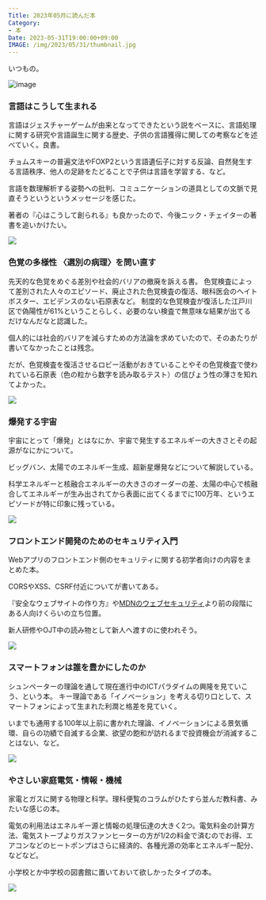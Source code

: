 ```yaml
---
Title: 2023年05月に読んだ本
Category:
- 本
Date: 2023-05-31T19:00:00+09:00
IMAGE: /img/2023/05/31/thumbnail.jpg
---
```


いつもの。

![image](/img/2023/05/31/thumbnail.jpg)


### 言語はこうして生まれる　

言語はジェスチャーゲームが由来となってできたという説をベースに、言語処理に関する研究や言語誕生に関する歴史、子供の言語獲得に関しての考察などを述べていく。良書。

チョムスキーの普遍文法やFOXP2という言語遺伝子に対する反論、自然発生する言語秩序、他人の足跡をたどることで子供は言語を学習する、など。

言語を数理解析する姿勢への批判、コミュニケーションの道具としての文脈で見直そうというというメッセージを感じた。

著者の『心はこうして創られる』も良かったので、今後ニック・チェイターの著書を追いかけたい。

<a href="https://www.amazon.co.jp/%E8%A8%80%E8%AA%9E%E3%81%AF%E3%81%93%E3%81%86%E3%81%97%E3%81%A6%E7%94%9F%E3%81%BE%E3%82%8C%E3%82%8B%E2%80%95%E3%80%8C%E5%8D%B3%E8%88%88%E3%81%99%E3%82%8B%E8%84%B3%E3%80%8D%E3%81%A8%E3%82%B8%E3%82%A7%E3%82%B9%E3%83%81%E3%83%A3%E3%83%BC%E3%82%B2%E3%83%BC%E3%83%A0%E2%80%95-%E3%83%A2%E3%83%BC%E3%83%86%E3%83%B3%E3%83%BBH%E3%83%BB%E3%82%AF%E3%83%AA%E3%82%B9%E3%83%81%E3%83%A3%E3%83%B3%E3%82%BB%E3%83%B3-ebook/dp/B0BGXDM9F4?__mk_ja_JP=%E3%82%AB%E3%82%BF%E3%82%AB%E3%83%8A&keywords=%E8%A8%80%E8%AA%9E%E3%81%AF%E3%81%93%E3%81%86%E3%81%97%E3%81%A6%E7%94%9F%E3%81%BE%E3%82%8C%E3%82%8B&qid=1685525672&s=digital-text&sr=1-1&linkCode=li3&tag=ab1025-22&linkId=ed03e7213fd35fef0f978364ef5036f5&language=ja_JP&ref_=as_li_ss_il" target="_blank"><img border="0" src="//ws-fe.amazon-adsystem.com/widgets/q?_encoding=UTF8&ASIN=B0BGXDM9F4&Format=_SL250_&ID=AsinImage&MarketPlace=JP&ServiceVersion=20070822&WS=1&tag=ab1025-22&language=ja_JP" ></a><img src="https://ir-jp.amazon-adsystem.com/e/ir?t=ab1025-22&language=ja_JP&l=li3&o=9&a=B0BGXDM9F4" width="1" height="1" border="0" alt="" style="border:none !important; margin:0px !important;" />

### 色覚の多様性 〈選別の病理〉を問い直す


先天的な色覚をめぐる差別や社会的バリアの撤廃を訴える書。
色覚検査によって差別された人々のエピソード、廃止された色覚検査の復活、眼科医会のヘイトポスター、エビデンスのない石原表など。
制度的な色覚検査が復活した江戸川区で偽陽性が61%ということらしく、必要のない検査で無意味な結果が出てるだけなんだなと認識した。

個人的には社会的バリアを減らすための方法論を求めていたので、そのあたりが書いてなかったことは残念。

だが、色覚検査を復活させるロビー活動がおきていることやその色覚検査で使われている石原表（色の粒から数字を読み取るテスト）の信ぴょう性の薄さを知れてよかった。

<a href="https://www.amazon.co.jp/%E8%89%B2%E8%A6%9A%E3%81%AE%E5%A4%9A%E6%A7%98%E6%80%A7-%E8%89%B2%E8%A6%9A%E5%B7%AE%E5%88%A5%E6%92%A4%E5%BB%83%E3%81%AE%E4%BC%9A/dp/487498844X?__mk_ja_JP=%E3%82%AB%E3%82%BF%E3%82%AB%E3%83%8A&crid=CPWPQFKMIZ8B&keywords=%E8%89%B2%E8%A6%9A%E3%81%AE%E5%A4%9A%E6%A7%98%E6%80%A7+%E3%80%88%E9%81%B8%E5%88%A5%E3%81%AE%E7%97%85%E7%90%86%E3%80%89%E3%82%92%E5%95%8F%E3%81%84%E7%9B%B4%E3%81%99&qid=1685525710&sprefix=%E8%89%B2%E8%A6%9A%E3%81%AE%E5%A4%9A%E6%A7%98%E6%80%A7+%E9%81%B8%E5%88%A5%E3%81%AE%E7%97%85%E7%90%86+%E3%82%92%E5%95%8F%E3%81%84%E7%9B%B4%E3%81%99%2Caps%2C171&sr=8-1-fkmr0&linkCode=li3&tag=ab1025-22&linkId=0ddaa10b42681ac9d11e757942325dbe&language=ja_JP&ref_=as_li_ss_il" target="_blank"><img border="0" src="//ws-fe.amazon-adsystem.com/widgets/q?_encoding=UTF8&ASIN=487498844X&Format=_SL250_&ID=AsinImage&MarketPlace=JP&ServiceVersion=20070822&WS=1&tag=ab1025-22&language=ja_JP" ></a><img src="https://ir-jp.amazon-adsystem.com/e/ir?t=ab1025-22&language=ja_JP&l=li3&o=9&a=487498844X" width="1" height="1" border="0" alt="" style="border:none !important; margin:0px !important;" />


### 爆発する宇宙

宇宙にとって「爆発」とはなにか、宇宙で発生するエネルギーの大きさとその起源がなにかについて。

ビッグバン、太陽でのエネルギー生成、超新星爆発などについて解説している。

科学エネルギーと核融合エネルギーの大きさのオーダーの差、太陽の中心で核融合してエネルギーが生み出されてから表面に出てくるまでに100万年、というエピソードが特に印象に残っている。

<a href="https://www.amazon.co.jp/%E7%88%86%E7%99%BA%E3%81%99%E3%82%8B%E5%AE%87%E5%AE%99-%EF%BC%91%EF%BC%93%EF%BC%98%E5%84%84%E5%B9%B4%E3%81%AE%E5%AE%87%E5%AE%99%E9%80%B2%E5%8C%96-%E3%83%96%E3%83%AB%E3%83%BC%E3%83%90%E3%83%83%E3%82%AF%E3%82%B9-%E6%88%B8%E8%B0%B7%E5%8F%8B%E5%89%87-ebook/dp/B096RYS71G?__mk_ja_JP=%E3%82%AB%E3%82%BF%E3%82%AB%E3%83%8A&crid=1AUREXJ40QETV&keywords=%E7%88%86%E7%99%BA%E3%81%99%E3%82%8B%E5%AE%87%E5%AE%99&qid=1685525743&sprefix=%E7%88%86%E7%99%BA%E3%81%99%E3%82%8B%E5%AE%87%E5%AE%99%2Caps%2C161&sr=8-1&linkCode=li3&tag=ab1025-22&linkId=1a3ec24eca1d59f0112991da2ba9c224&language=ja_JP&ref_=as_li_ss_il" target="_blank"><img border="0" src="//ws-fe.amazon-adsystem.com/widgets/q?_encoding=UTF8&ASIN=B096RYS71G&Format=_SL250_&ID=AsinImage&MarketPlace=JP&ServiceVersion=20070822&WS=1&tag=ab1025-22&language=ja_JP" ></a><img src="https://ir-jp.amazon-adsystem.com/e/ir?t=ab1025-22&language=ja_JP&l=li3&o=9&a=B096RYS71G" width="1" height="1" border="0" alt="" style="border:none !important; margin:0px !important;" />


### フロントエンド開発のためのセキュリティ入門

Webアプリのフロントエンド側のセキュリティに関する初学者向けの内容をまとめた本。

CORSやXSS、CSRF付近についてが書いてある。

『安全なウェブサイトの作り方』や[MDNのウェブセキュリティ](https://developer.mozilla.org/ja/docs/Web/Security)より前の段階にある人向けくらいの立ち位置。

新人研修やOJT中の読み物として新人へ渡すのに使われそう。

<a href="https://www.amazon.co.jp/%E3%83%95%E3%83%AD%E3%83%B3%E3%83%88%E3%82%A8%E3%83%B3%E3%83%89%E9%96%8B%E7%99%BA%E3%81%AE%E3%81%9F%E3%82%81%E3%81%AE%E3%82%BB%E3%82%AD%E3%83%A5%E3%83%AA%E3%83%86%E3%82%A3%E5%85%A5%E9%96%80-%E7%9F%A5%E3%82%89%E3%81%AA%E3%81%8B%E3%81%A3%E3%81%9F%E3%81%A7%E3%81%AF%E6%B8%88%E3%81%BE%E3%81%95%E3%82%8C%E3%81%AA%E3%81%84%E8%84%86%E5%BC%B1%E6%80%A7%E5%AF%BE%E7%AD%96%E3%81%AE%E5%BF%85%E9%A0%88%E7%9F%A5%E8%AD%98-%E5%B9%B3%E9%87%8E-%E6%98%8C%E5%A3%AB-ebook/dp/B0BQM1KMBG?__mk_ja_JP=%E3%82%AB%E3%82%BF%E3%82%AB%E3%83%8A&crid=2FOE0315OIKKJ&keywords=%E3%83%95%E3%83%AD%E3%83%B3%E3%83%88%E3%82%A8%E3%83%B3%E3%83%89%E9%96%8B%E7%99%BA%E3%81%AE%E3%81%9F%E3%82%81%E3%81%AE%E3%82%BB%E3%82%AD%E3%83%A5%E3%83%AA%E3%83%86%E3%82%A3%E5%85%A5%E9%96%80&qid=1685525810&sprefix=%E3%83%95%E3%83%AD%E3%83%B3%E3%83%88%E3%82%A8%E3%83%B3%E3%83%89%E9%96%8B%E7%99%BA%E3%81%AE%E3%81%9F%E3%82%81%E3%81%AE%E3%82%BB%E3%82%AD%E3%83%A5%E3%83%AA%E3%83%86%E3%82%A3%E5%85%A5%E9%96%80%2Caps%2C181&sr=8-1&linkCode=li3&tag=ab1025-22&linkId=7add515a193bc01418d38d6de14439ca&language=ja_JP&ref_=as_li_ss_il" target="_blank"><img border="0" src="//ws-fe.amazon-adsystem.com/widgets/q?_encoding=UTF8&ASIN=B0BQM1KMBG&Format=_SL250_&ID=AsinImage&MarketPlace=JP&ServiceVersion=20070822&WS=1&tag=ab1025-22&language=ja_JP" ></a><img src="https://ir-jp.amazon-adsystem.com/e/ir?t=ab1025-22&language=ja_JP&l=li3&o=9&a=B0BQM1KMBG" width="1" height="1" border="0" alt="" style="border:none !important; margin:0px !important;" />


### スマートフォンは誰を豊かにしたのか

シュンペーターの理論を通して現在進行中のICTパラダイムの興隆を見ていこう、という本。
キー理論である「イノベーション」を考える切り口として、スマートフォンによって生まれた利潤と格差を見ていく。

いまでも通用する100年以上前に書かれた理論、イノベーションによる景気循環、自らの功績で自滅する企業、欲望の飽和が訪れるまで投資機会が消滅することはない、など。

<a href="https://www.amazon.co.jp/%E3%82%B9%E3%83%9E%E3%83%BC%E3%83%88%E3%83%95%E3%82%A9%E3%83%B3%E3%81%AF%E8%AA%B0%E3%82%92%E8%B1%8A%E3%81%8B%E3%81%AB%E3%81%97%E3%81%9F%E3%81%AE%E3%81%8B-%E3%82%B7%E3%83%A5%E3%83%B3%E3%83%9A%E3%83%BC%E3%82%BF%E3%83%BC%E3%80%8E%E7%B5%8C%E6%B8%88%E7%99%BA%E5%B1%95%E3%81%AE%E7%90%86%E8%AB%96%E3%80%8F%E3%82%92%E8%AA%AD%E3%81%BF%E7%9B%B4%E3%81%99-%E3%81%84%E3%81%BE%E8%AA%AD%E3%82%80-%E5%B0%8F%E6%9E%97-%E5%A4%A7%E5%B7%9E%E4%BB%8B/dp/4768410170?__mk_ja_JP=%E3%82%AB%E3%82%BF%E3%82%AB%E3%83%8A&crid=23WYQ7W2EZNSM&keywords=%E3%82%B9%E3%83%9E%E3%83%BC%E3%83%88%E3%83%95%E3%82%A9%E3%83%B3%E3%81%AF%E8%AA%B0%E3%82%92%E8%B1%8A%E3%81%8B%E3%81%AB%E3%81%97%E3%81%9F%E3%81%AE%E3%81%8B&qid=1685525850&sprefix=%E3%82%B9%E3%83%9E%E3%83%BC%E3%83%88%E3%83%95%E3%82%A9%E3%83%B3%E3%81%AF%E8%AA%B0%E3%82%92%E8%B1%8A%E3%81%8B%E3%81%AB%E3%81%97%E3%81%9F%E3%81%AE%E3%81%8B%2Caps%2C170&sr=8-1&linkCode=li3&tag=ab1025-22&linkId=a09675c5a2fa7a0b1d657b83eac86392&language=ja_JP&ref_=as_li_ss_il" target="_blank"><img border="0" src="//ws-fe.amazon-adsystem.com/widgets/q?_encoding=UTF8&ASIN=4768410170&Format=_SL250_&ID=AsinImage&MarketPlace=JP&ServiceVersion=20070822&WS=1&tag=ab1025-22&language=ja_JP" ></a><img src="https://ir-jp.amazon-adsystem.com/e/ir?t=ab1025-22&language=ja_JP&l=li3&o=9&a=4768410170" width="1" height="1" border="0" alt="" style="border:none !important; margin:0px !important;" />


### やさしい家庭電気・情報・機械　

家電とガスに関する物理と科学。理科便覧のコラムがひたすら並んだ教科書、みたいな感じの本。

電気の利用法はエネルギー源と情報の処理伝達の大きく2つ。電気料金の計算方法、電気ストーブよりガスファンヒーターの方が1/2の料金で済むのでお得、エアコンなどのヒートポンプはさらに経済的、各種光源の効率とエネルギー配分、などなど。

小学校とか中学校の図書館に置いておいて欲しかったタイプの本。

<a href="https://www.amazon.co.jp/%E3%82%84%E3%81%95%E3%81%97%E3%81%84%E5%AE%B6%E5%BA%AD%E9%9B%BB%E6%B0%97%E3%83%BB%E6%83%85%E5%A0%B1%E3%83%BB%E6%A9%9F%E6%A2%B0-%EF%BC%AB%EF%BC%B3%E7%90%86%E5%B7%A5%E5%AD%A6%E5%B0%82%E9%96%80%E6%9B%B8-%E8%96%AE%E5%93%B2%E9%83%8E-ebook/dp/B0BYZ2VQWB?__mk_ja_JP=%E3%82%AB%E3%82%BF%E3%82%AB%E3%83%8A&crid=1MTA1MB7Y47H1&keywords=%E3%82%84%E3%81%95%E3%81%97%E3%81%84%E5%AE%B6%E5%BA%AD%E9%9B%BB%E6%B0%97%E3%83%BB%E6%83%85%E5%A0%B1%E3%83%BB%E6%A9%9F%E6%A2%B0&qid=1685525869&sprefix=%E3%82%84%E3%81%95%E3%81%97%E3%81%84%E5%AE%B6%E5%BA%AD%E9%9B%BB%E6%B0%97+%E6%83%85%E5%A0%B1+%E6%A9%9F%E6%A2%B0+%2Caps%2C169&sr=8-1&linkCode=li3&tag=ab1025-22&linkId=074bed7d93cbfd3f62123e26bf9a1862&language=ja_JP&ref_=as_li_ss_il" target="_blank"><img border="0" src="//ws-fe.amazon-adsystem.com/widgets/q?_encoding=UTF8&ASIN=B0BYZ2VQWB&Format=_SL250_&ID=AsinImage&MarketPlace=JP&ServiceVersion=20070822&WS=1&tag=ab1025-22&language=ja_JP" ></a><img src="https://ir-jp.amazon-adsystem.com/e/ir?t=ab1025-22&language=ja_JP&l=li3&o=9&a=B0BYZ2VQWB" width="1" height="1" border="0" alt="" style="border:none !important; margin:0px !important;" />

